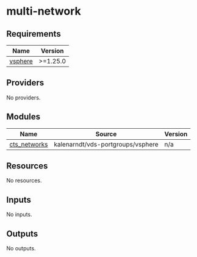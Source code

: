 # multi-network

<!-- BEGINNING OF PRE-COMMIT-TERRAFORM DOCS HOOK -->
## Requirements

| Name | Version |
|------|---------|
| <a name="requirement_vsphere"></a> [vsphere](#requirement\_vsphere) | >=1.25.0 |

## Providers

No providers.

## Modules

| Name | Source | Version |
|------|--------|---------|
| <a name="module_cts_networks"></a> [cts\_networks](#module\_cts\_networks) | kalenarndt/vds-portgroups/vsphere | n/a |

## Resources

No resources.

## Inputs

No inputs.

## Outputs

No outputs.
<!-- END OF PRE-COMMIT-TERRAFORM DOCS HOOK -->
